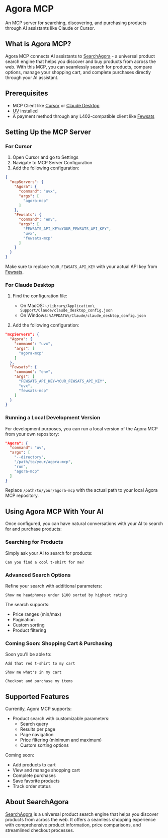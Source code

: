 # Agora MCP

An MCP server for searching, discovering, and purchasing products through AI assistants like Claude or Cursor.

## What is Agora MCP?

Agora MCP connects AI assistants to [SearchAgora](https://www.searchagora.com/) - a universal product search engine that helps you discover and buy products from across the web. With this MCP, you can seamlessly search for products, compare options, manage your shopping cart, and complete purchases directly through your AI assistant.

## Prerequisites

- MCP Client like [Cursor](https://cursor.sh/) or [Claude Desktop](https://claude.ai/download)
- [UV](https://docs.astral.sh/uv/getting-started/installation/) installed
- A payment method through any L402-compatible client like [Fewsats](https://fewsats.com)

## Setting Up the MCP Server

### For Cursor

1. Open Cursor and go to Settings
2. Navigate to MCP Server Configuration
3. Add the following configuration:

```json
{
  "mcpServers": {
    "Agora": {
      "command": "uvx",
      "args": [
        "agora-mcp"
      ]
    },
    "Fewsats": {
      "command": "env",
      "args": [
        "FEWSATS_API_KEY=YOUR_FEWSATS_API_KEY",
        "uvx",
        "fewsats-mcp"
      ]
    }
  }
}
```

Make sure to replace `YOUR_FEWSATS_API_KEY` with your actual API key from [Fewsats](https://app.fewsats.com/api-keys).

### For Claude Desktop

1. Find the configuration file:
   - On MacOS: `~/Library/Application\ Support/Claude/claude_desktop_config.json`
   - On Windows: `%APPDATA%/Claude/claude_desktop_config.json`

2. Add the following configuration:

```json
"mcpServers": {
  "Agora": {
    "command": "uvx",
    "args": [
      "agora-mcp"
    ]
  },
  "Fewsats": {
    "command": "env",
    "args": [
      "FEWSATS_API_KEY=YOUR_FEWSATS_API_KEY",
      "uvx",
      "fewsats-mcp"
    ]
  }
}
```

### Running a Local Development Version

For development purposes, you can run a local version of the Agora MCP from your own repository:

```json
"Agora": {
  "command": "uv",
  "args": [
    "--directory",
    "/path/to/your/agora-mcp",
    "run",
    "agora-mcp"
  ]
}
```

Replace `/path/to/your/agora-mcp` with the actual path to your local Agora MCP repository.

## Using Agora MCP With Your AI

Once configured, you can have natural conversations with your AI to search for and purchase products:

### Searching for Products

Simply ask your AI to search for products:

```
Can you find a cool t-shirt for me?
```

### Advanced Search Options

Refine your search with additional parameters:

```
Show me headphones under $100 sorted by highest rating
```

The search supports:
- Price ranges (min/max)
- Pagination
- Custom sorting
- Product filtering

### Coming Soon: Shopping Cart & Purchasing

Soon you'll be able to:

```
Add that red t-shirt to my cart
```

```
Show me what's in my cart
```

```
Checkout and purchase my items
```

## Supported Features

Currently, Agora MCP supports:

- Product search with customizable parameters:
  - Search query
  - Results per page
  - Page navigation
  - Price filtering (minimum and maximum)
  - Custom sorting options

Coming soon:
- Add products to cart
- View and manage shopping cart
- Complete purchases
- Save favorite products
- Track order status

## About SearchAgora

[SearchAgora](https://www.searchagora.com/) is a universal product search engine that helps you discover products from across the web. It offers a seamless shopping experience with comprehensive product information, price comparisons, and streamlined checkout processes.


